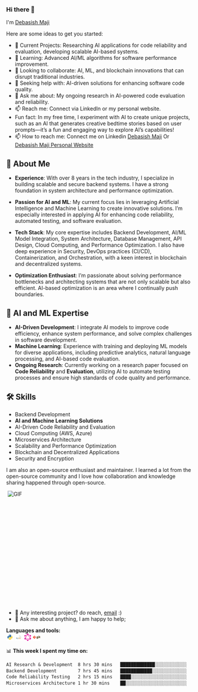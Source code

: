 ### Hi there 👋
I'm [Debasish Maji](https://www.linkedin.com/in/debasish-maji-88170a96)

Here are some ideas to get you started:
- 🔭 Current Projects: Researching AI applications for code reliability and evaluation, developing scalable AI-based systems.
- 🌱 Learning: Advanced AI/ML algorithms for software performance improvement.
- 👯 Looking to collaborate: AI, ML, and blockchain innovations that can disrupt traditional industries.
- 🤔 Seeking help with: AI-driven solutions for enhancing software code quality.
- 💬 Ask me about: My ongoing research in AI-powered code evaluation and reliability.
- 📫 Reach me: Connect via LinkedIn or my personal website.
- Fun fact: In my free time, I experiment with AI to create unique projects, such as an AI that generates creative bedtime stories based on user prompts—it’s a fun and engaging way to explore AI’s capabilities!
- 📫 How to reach me: Connect me on Linkedin [Debasish Maji](https://www.linkedin.com/in/debasish-maji-88170a96) Or [Debasish Maji Personal Website](https://debasishmaji.com) 


## 🚀 About Me

- **Experience**: With over 8 years in the tech industry, I specialize in building scalable and secure backend systems. I have a strong foundation in system architecture and performance optimization.
- **Passion for AI and ML**: My current focus lies in leveraging Artificial Intelligence and Machine Learning to create innovative solutions. I’m especially interested in applying AI for enhancing code reliability, automated testing, and software evaluation.
- **Tech Stack**: My core expertise includes Backend Development, AI/ML Model Integration, System Architecture, Database Management, API Design, Cloud Computing, and Performance Optimization. I also have deep experience in Security, DevOps practices (CI/CD), Containerization, and Orchestration, with a keen interest in blockchain and decentralized systems.

- **Optimization Enthusiast**: I’m passionate about solving performance bottlenecks and architecting systems that are not only scalable but also efficient. AI-based optimization is an area where I continually push boundaries.

## 🧠 **AI and ML Expertise**

- **AI-Driven Development**: I integrate AI models to improve code efficiency, enhance system performance, and solve complex challenges in software development.
- **Machine Learning**: Experience with training and deploying ML models for diverse applications, including predictive analytics, natural language processing, and AI-based code evaluation.
- **Ongoing Research**: Currently working on a research paper focused on **Code Reliability** and **Evaluation**, utilizing AI to automate testing processes and ensure high standards of code quality and performance.

## 🛠️ **Skills**

- Backend Development  
- **AI and Machine Learning Solutions**  
- AI-Driven Code Reliability and Evaluation  
- Cloud Computing (AWS, Azure)  
- Microservices Architecture  
- Scalability and Performance Optimization  
- Blockchain and Decentralized Applications  
- Security and Encryption  

I am also an open-source enthusiast and maintainer. I learned a lot from the open-source community and I love how collaboration and knowledge sharing happened through open-source.


  <img align="right" alt="GIF" src="https://github.com/abhisheknaiidu/abhisheknaiidu/blob/master/code.gif?raw=true" width="500" height="320" />
  
- 💼 Any interesting project? do reach, [email](mailto:debasishmath92@gmail.com) :)
- 💬 Ask me about anything, I am happy to help;

**Languages and tools:**  
<code><img height="20" src="https://raw.githubusercontent.com/github/explore/80688e429a7d4ef2fca1e82350fe8e3517d3494d/topics/python/python.png"></code>
<code><img height="20" src="https://raw.githubusercontent.com/github/explore/80688e429a7d4ef2fca1e82350fe8e3517d3494d/topics/mysql/mysql.png"></code>
<code><img height="20" src="https://raw.githubusercontent.com/github/explore/5c058a388828bb5fde0bcafd4bc867b5bb3f26f3/topics/graphql/graphql.png"></code>
<code><img height="20" src="https://raw.githubusercontent.com/github/explore/80688e429a7d4ef2fca1e82350fe8e3517d3494d/topics/git/git.png"></code>

📊 **This week I spent my time on:**
<!--START_SECTION:waka-->

```txt
AI Research & Development  8 hrs 30 mins   █████████████░░░░░░░░░░░░   ~42.50 %
Backend Development        7 hrs 45 mins   ████████████░░░░░░░░░░░░░   ~38.75 %
Code Reliability Testing   2 hrs 15 mins   ████░░░░░░░░░░░░░░░░░░░░░   ~11.25 %
Microservices Architecture 1 hr 30 mins    ██░░░░░░░░░░░░░░░░░░░░░░░   ~07.50 %
```

